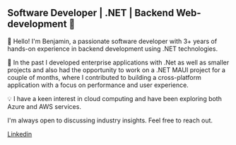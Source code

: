 ## Software Developer | .NET | Backend Web-development 🚀

👋 Hello! I'm Benjamin, a passionate software developer with 3+ years of hands-on experience in backend development using .NET technologies.

🌟 In the past I developed enterprise applications with .Net as well as smaller projects and also had the opportunity to work on a .NET MAUI project for a couple of months, where I contributed to building a cross-platform application with a focus on performance and user experience.

💡 I have a keen interest in cloud computing and have been exploring both Azure and AWS services.

I'm always open to discussing industry insights. Feel free to reach out.

[Linkedin](https://www.linkedin.com/in/kovacsbenjaminmark)
